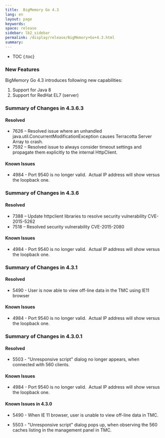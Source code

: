 ```yaml
---
title:  BigMemory Go 4.3  
lang: en
layout: page
keywords:
space: release
sidebar: lb2_sidebar
permalink: /display/release/BigMemory+Go+4.3.html
summary:
---
```




* TOC
{:toc}


### **New Features**

BigMemory Go 4.3 introduces following new capabilities:

1.  Support for Java 8
2.  Support for RedHat EL7 (server)

### Summary of Changes in 4.3.6.3

#### Resolved

*   7626 – Resolved issue where an unhandled java.util.ConcurrentModificationException causes Terracotta Server Array to crash.
*   7592 – Resolved issue to always consider timeout settings and propagate them explicitly to the internal HttpClient.

#### Known Issues

*   4984 - Port 9540 is no longer valid.  Actual IP address will show versus the loopback one.

### Summary of Changes in 4.3.6

#### Resolved

*   7388 – Update httpclient libraries to resolve security vulnerability CVE-2015-5262
*   7518 – Resolved security vulnerability CVE-2015-2080

#### Known Issues

*   4984 - Port 9540 is no longer valid.  Actual IP address will show versus the loopback one.

### Summary of Changes in 4.3.1

#### Resolved

*   5490 - User is now able to view off-line data in the TMC using IE11 browser

#### Known Issues

*   4984 - Port 9540 is no longer valid.  Actual IP address will show versus the loopback one.  
    

### Summary of Changes in 4.3.0.1

#### Resolved

*   5503 - "Unresponsive script" dialog no longer appears, when connected with 560 clients.
    

#### Known Issues

*   4984 - Port 9540 is no longer valid.  Actual IP address will show versus the loopback one.

#### Known Issues in 4.3.0

*   5490 - When IE 11 browser, user is unable to view off-line data in TMC.
    
*   5503 - "Unresponsive script" dialog pops up, when observing the 560 caches listing in the management panel in TMC.
    


